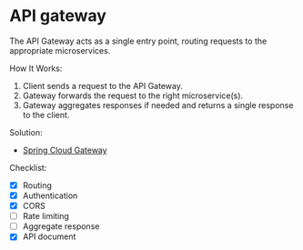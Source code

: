 # API gateway

The API Gateway acts as a single entry point, routing requests to the appropriate microservices.

How It Works:
1. Client sends a request to the API Gateway. 
2. Gateway forwards the request to the right microservice(s).
3. Gateway aggregates responses if needed and returns a single response to the client.

Solution:
- [Spring Cloud Gateway](/edge/gateway-server/gateway-server-spring-cloud)

Checklist:
- [x] Routing
- [x] Authentication
- [x] CORS
- [ ] Rate limiting
- [ ] Aggregate response
- [x] API document
